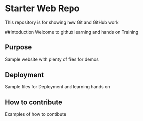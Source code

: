 # Starter Web Repo

This repository is for showing how Git and GitHub work

##Intoduction
Welcome to github learning and hands on Training

## Purpose

Sample website with plenty of files for demos

## Deployment

Sample files for Deployment and learning hands on

## How to contribute

Examples of how to contibute
